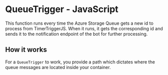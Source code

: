 # QueueTrigger - JavaScript

This function runs every time the Azure Storage Queue gets a new id to process from TimerTriggerJS. When it runs, it gets the corresponding id and sends it to the notification endpoint of the bot for further processing.

## How it works

For a `QueueTrigger` to work, you provide a path which dictates where the queue messages are located inside your container.
